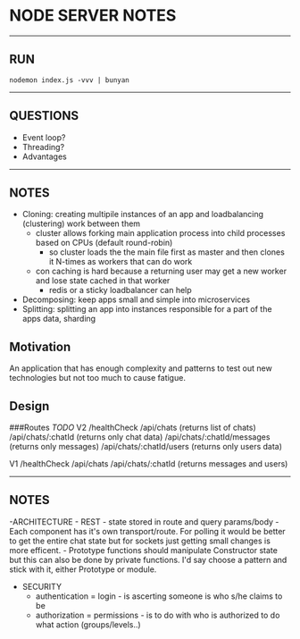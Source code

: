 # NODE SERVER NOTES

---------------------------------------------------------------------------------------------
## RUN
`nodemon index.js -vvv | bunyan`

---------------------------------------------------------------------------------------------
## QUESTIONS
- Event loop?
- Threading?
- Advantages

---------------------------------------------------------------------------------------------
## NOTES
- Cloning: creating multipile instances of an app and loadbalancing (clustering) work between them 
  - cluster allows forking main application process into child processes based on CPUs (default round-robin)
    - so cluster loads the the main file first as master and then clones it N-times as workers that can do work
  - con caching is hard because a returning user may get a new worker and lose state cached in that worker
    - redis or a sticky loadbalancer can help
- Decomposing: keep apps small and simple into microservices
- Splitting: splitting an app into instances responsible for a part of the apps data, sharding




## Motivation
An application that has enough complexity and patterns to test out new technologies but not too much to cause fatigue.

## Design

###Routes
*TODO* V2
/healthCheck
/api/chats                      (returns list of chats)
/api/chats/:chatId              (returns only chat data)
/api/chats/:chatId/messages     (returns only messages)
/api/chats/:chatId/users        (returns only users data)

V1
/healthCheck
/api/chats
/api/chats/:chatId  (returns messages and users)

---------------------------------------------------------------------------------------------
## NOTES
-ARCHITECTURE
    - REST - state stored in route and query params/body
    - Each component has it's own transport/route. For polling it would be better to get the entire chat state but for sockets just getting small changes is more efficent.
    - Prototype functions should manipulate Constructor state but this can also be done by  private functions. I'd say choose a pattern and stick with it, either Prototype or module.
- SECURITY
    - authentication = login - is ascerting someone is who s/he claims to be
    - authorization = permissions - is to do with who is authorized to do what action (groups/levels..)
